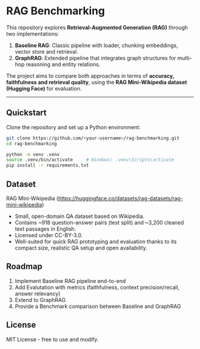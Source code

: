 # RAG Benchmarking

This repository explores **Retrieval-Augmented Generation (RAG)** through two implementations:

1. **Baseline RAG**: Classic pipeline with loader, chunking embeddings, vector store and retrieval.
2. **GraphRAG**: Extended pipeline that integrates graph structures for multi-hop reasoning and entity relations.

The project aims to compare both approaches in terms of **accuracy, faithfulness and retrieval quality**, using the **RAG Mini-Wikipedia dataset (Hugging Face)** for evaluation.

---

## Quickstart

Clone the repository and set up a Python environment:

```bash
git clone https://github.com/<your-username>/rag-benchmarking.git
cd rag-benchmarking

python -m venv .venv
source .venv/bin/activate     # Windows: .venv\Scripts\activate
pip install -r requirements.txt

```

## Dataset

RAG Mini-Wikipedia (https://huggingface.co/datasets/rag-datasets/rag-mini-wikipedia)

- Small, open-domain QA dataset based on Wikipedia.
- Contains ~918 question-answer pairs (test split) and ~3,200 cleaned text passages in English.
- Licensed under CC-BY-3.0.
- Well-suited for quick RAG prototyping and evaluation thanks to its compact size, realistic QA setup and open availability.

## Roadmap

1. Implement Baseline RAG pipeline end-to-end
2. Add Evalutation with metrics (faithfulness, context precision/recall, answer relevancy)
3. Extend to GraphRAG
4. Provide a Benchmark comparison between Baseline and GraphRAG

## License

MIT License - free to use and modify.
